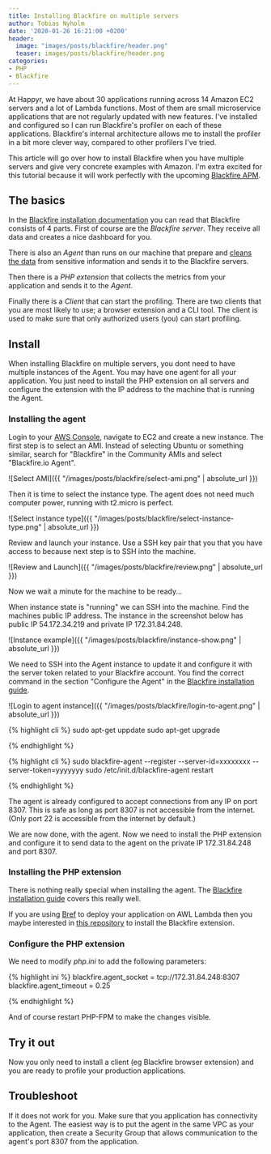 ```yaml
---
title: Installing Blackfire on multiple servers
author: Tobias Nyholm
date: '2020-01-26 16:21:00 +0200'
header:
  image: "images/posts/blackfire/header.png"
  teaser: images/posts/blackfire/header.png
categories:
- PHP
- Blackfire
---
```


At Happyr, we have about 30 applications running across 14 Amazon EC2 servers and 
a lot of Lambda functions. Most of them are small microservice applications that 
are not regularly updated with new features. I've installed and configured so I 
can run Blackfire's profiler on each of these applications. Blackfire's internal
architecture allows me to install the profiler in a bit more clever way, compared
to other profilers I've tried. 

This article will go over how to install Blackfire when you have multiple servers
and give very concrete examples with Amazon. I'm extra excited for this tutorial
because it will work perfectly with the upcoming [Blackfire APM](https://hello.blackfire.io/apm).

## The basics

In the [Blackfire installation documentation](https://blackfire.io/docs/up-and-running/installation)
you can read that Blackfire consists of 4 parts. First of course are the *Blackfire server*. 
They receive all data and creates a nice dashboard for you. 

There is also an *Agent* than runs on our machine that prepare and [cleans the data](https://blackfire.io/docs/reference-guide/faq#what-data-is-sent-to-the-blackfire-servers) 
from sensitive information and sends it to the Blackfire servers. 

Then there is a *PHP extension* that collects the metrics from your application
and sends it to the *Agent*.

Finally there is a *Client* that can start the profiling. There are two clients
that you are most likely to use; a browser extension and a CLI tool. The client
is used to make sure that only authorized users (you) can start profiling. 

## Install

When installing Blackfire on multiple servers, you dont need to have multiple instances
of the Agent. You may have one agent for all your application. You just need to
install the PHP extension on all servers and configure the extension with the
IP address to the machine that is running the Agent. 

### Installing the agent

Login to your [AWS Console](https://console.aws.amazon.com/), navigate to EC2
and create a new instance. The first step is to select an AMI. Instead of selecting
Ubuntu or something similar, search for "Blackfire" in the Community AMIs and select
"Blackfire.io Agent".

![Select AMI]({{ "/images/posts/blackfire/select-ami.png" | absolute_url }})

Then it is time to select the instance type. The agent does not need much computer
power, running with t2.micro is perfect. 

![Select instance type]({{ "/images/posts/blackfire/select-instance-type.png" | absolute_url }})

Review and launch your instance. Use a SSH key pair that you that you have access to
because next step is to SSH into the machine. 

![Review and Launch]({{ "/images/posts/blackfire/review.png" | absolute_url }})

Now we wait a minute for the machine to be ready...

When instance state is "running" we can SSH into the machine. Find the machines
public IP address. The instance in the screenshot below has public IP 54.172.34.219
and private IP 172.31.84.248.

![Instance example]({{ "/images/posts/blackfire/instance-show.png" | absolute_url }})

We need to SSH into the Agent instance to update it and configure it with the server 
token related to your Blackfire account. You find the correct command in the section 
"Configure the Agent" in the [Blackfire installation guide](https://blackfire.io/docs/up-and-running/installation). 

![Login to agent instance]({{ "/images/posts/blackfire/login-to-agent.png" | absolute_url }})
 
{% highlight cli %}
sudo apt-get uppdate
sudo apt-get upgrade

{% endhighlight %}

{% highlight cli %}
sudo blackfire-agent --register --server-id=xxxxxxxx --server-token=yyyyyyy
sudo /etc/init.d/blackfire-agent restart 

{% endhighlight %}

The agent is already configured to accept connections from any IP on port 8307.
This is safe as long as port 8307 is not accessible from the internet. (Only port
22 is accessible from the internet by default.)   

We are now done, with the agent. Now we need to install the PHP extension and 
configure it to send data to the agent on the private IP 172.31.84.248 and port 8307.

### Installing the PHP extension

There is nothing really special when installing the agent. The 
[Blackfire installation guide](https://blackfire.io/docs/up-and-running/installation)
covers this really well. 

If you are using [Bref](https://bref.sh/) to deploy your application on AWL Lambda
then you maybe interested in [this repository](https://github.com/brefphp/extra-php-extensions) 
to install the Blackfire extension.

### Configure the PHP extension

We need to modify *php.ini* to add the following parameters: 

{% highlight ini %}
blackfire.agent_socket = tcp://172.31.84.248:8307
blackfire.agent_timeout = 0.25

{% endhighlight %}

And of course restart PHP-FPM to make the changes visible.

## Try it out

Now you only need to install a client (eg Blackfire browser extension) and you
are ready to profile your production applications. 

## Troubleshoot

If it does not work for you. Make sure that you application has connectivity to
the Agent. The easiest way is to put the agent in the same VPC as your application, 
then create a Security Group that allows communication to the agent's port 8307
from the application. 
